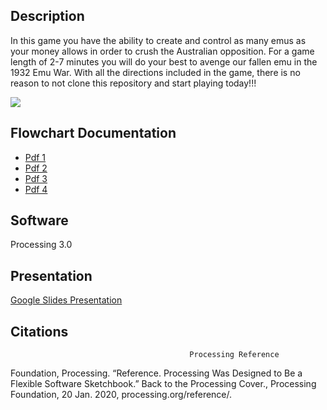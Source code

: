 ## Description

In this game you have the ability to create and control as many emus as your money allows in order to crush the Australian opposition. For a game length of 2-7 minutes you will do your best to avenge our fallen emu in the 1932 Emu War. With all the directions included in the game, there is no reason to not clone this repository and start playing today!!!

![](Game/images/githubPics/australia.png)

## Flowchart Documentation

* [Pdf 1](https://drive.google.com/open?id=1rObclx6P0r5jRFmUwcQHYmUX3CU7Ni5Z)
* [Pdf 2](https://drive.google.com/open?id=1hFc-BfnScJcWXXmzS8rDYVOgz2lavI5_)
* [Pdf 3](https://drive.google.com/open?id=1TksdHxATcrVc76VenGnvHsKnQnSeelyQ)
* [Pdf 4](https://drive.google.com/open?id=1Q0k7u0n-DAEGZIc0NKlha4B9swSim9oQ)

## Software

Processing 3.0

## Presentation

[Google Slides Presentation](https://docs.google.com/presentation/d/11U6dr_lXbHed6D9oWMzAKcVEqZwlfeePmL3G6uicWGU/edit?usp=sharing)

## Citations
                                            Processing Reference

Foundation, Processing. “Reference. Processing Was Designed to Be a Flexible Software Sketchbook.” Back to the Processing Cover.,             Processing Foundation, 20 Jan. 2020, processing.org/reference/.
